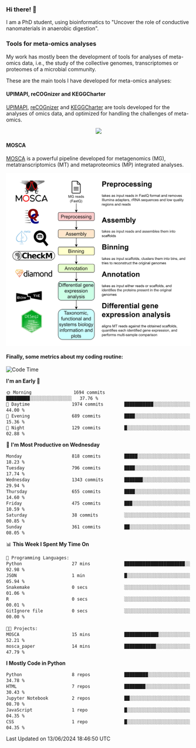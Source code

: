 ### Hi there! 👋

I am a PhD student, using bioinformatics to "Uncover the role of conductive nanomaterials in anaerobic digestion".

### Tools for meta-omics analyses

My work has mostly been the development of tools for analyses of meta-omics data, i.e., the study of the collective genomes, transcriptomes or proteomes of a microbial community.

These are the main tools I have developed for meta-omics analyses:

#### UPIMAPI, reCOGnizer and KEGGCharter

[UPIMAPI](https://github.com/iquasere/UPIMAPI), [reCOGnizer](https://github.com/iquasere/reCOGnizer) and [KEGGCharter](https://github.com/iquasere/KEGGCharter) are tools developed for the analyses of omics data, and optimized for handling the challenges of meta-omics.

<p align="center">
    <img src="assets/annotation_paper.png">
</p>

#### MOSCA

[MOSCA](https://github.com/iquasere/MOSCA) is a powerful pipeline developed for metagenomics (MG), metatranscriptomics (MT) and metaproteomics (MP) integrated analyses.

<p align="center">
    <img src="assets/mosca_workflow.png" align="center" width="700">
</p>


#### Finally, some metrics about my coding routine:

<!--START_SECTION:waka-->
![Code Time](http://img.shields.io/badge/Code%20Time-841%20hrs%2059%20mins-blue)

**I'm an Early 🐤** 

```text
🌞 Morning                1694 commits        █████████░░░░░░░░░░░░░░░░   37.76 % 
🌆 Daytime                1974 commits        ███████████░░░░░░░░░░░░░░   44.00 % 
🌃 Evening                689 commits         ████░░░░░░░░░░░░░░░░░░░░░   15.36 % 
🌙 Night                  129 commits         █░░░░░░░░░░░░░░░░░░░░░░░░   02.88 % 
```
📅 **I'm Most Productive on Wednesday** 

```text
Monday                   818 commits         █████░░░░░░░░░░░░░░░░░░░░   18.23 % 
Tuesday                  796 commits         ████░░░░░░░░░░░░░░░░░░░░░   17.74 % 
Wednesday                1343 commits        ███████░░░░░░░░░░░░░░░░░░   29.94 % 
Thursday                 655 commits         ████░░░░░░░░░░░░░░░░░░░░░   14.60 % 
Friday                   475 commits         ███░░░░░░░░░░░░░░░░░░░░░░   10.59 % 
Saturday                 38 commits          ░░░░░░░░░░░░░░░░░░░░░░░░░   00.85 % 
Sunday                   361 commits         ██░░░░░░░░░░░░░░░░░░░░░░░   08.05 % 
```


📊 **This Week I Spent My Time On** 

```text
💬 Programming Languages: 
Python                   27 mins             ███████████████████████░░   92.98 % 
JSON                     1 min               █░░░░░░░░░░░░░░░░░░░░░░░░   05.94 % 
Snakemake                0 secs              ░░░░░░░░░░░░░░░░░░░░░░░░░   01.06 % 
R                        0 secs              ░░░░░░░░░░░░░░░░░░░░░░░░░   00.01 % 
GitIgnore file           0 secs              ░░░░░░░░░░░░░░░░░░░░░░░░░   00.00 % 

🐱‍💻 Projects: 
MOSCA                    15 mins             █████████████░░░░░░░░░░░░   52.21 % 
mosca_paper              14 mins             ████████████░░░░░░░░░░░░░   47.79 % 
```

**I Mostly Code in Python** 

```text
Python                   8 repos             █████████░░░░░░░░░░░░░░░░   34.78 % 
HTML                     7 repos             ████████░░░░░░░░░░░░░░░░░   30.43 % 
Jupyter Notebook         2 repos             ██░░░░░░░░░░░░░░░░░░░░░░░   08.70 % 
JavaScript               1 repo              █░░░░░░░░░░░░░░░░░░░░░░░░   04.35 % 
CSS                      1 repo              █░░░░░░░░░░░░░░░░░░░░░░░░   04.35 % 
```




 Last Updated on 13/06/2024 18:46:50 UTC
<!--END_SECTION:waka-->
